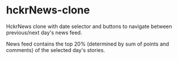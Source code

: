 # hckrNews-clone
HckrNews clone with date selector and buttons to navigate between previous/next day's news feed. 

News feed contains the top 20% (determined by sum of points and comments) of the selected day's stories. 
